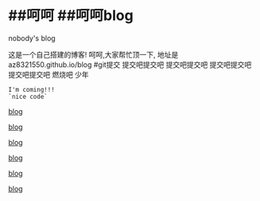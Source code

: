##呵呵
##呵呵blog
====

nobody's blog


这是一个自己搭建的博客!
呵呵,大家帮忙顶一下,
地址是az8321550.github.io/blog
#git提交
提交吧提交吧
提交吧提交吧
提交吧提交吧
提交吧提交吧
燃烧吧 少年

    I'm coming!!!
    `nice code`
[blog](http://az8321550.github.io/)

[blog](http://az8321550.github.io/)

[blog](http://az8321550.github.io/)

[blog](http://az8321550.github.io/)

[blog](http://az8321550.github.io/)

[blog](http://az8321550.github.io/)
